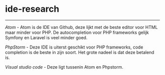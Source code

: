 # ide-research
___

*Atom* - Atom is de IDE van Github, deze lijkt met de beste editor voor HTML 
maar minder voor PHP. De autocompletion voor PHP frameworks gelijk
Symfony en Laravel is veel minder goed.

*PhpStorm* - Deze IDE is uiterst geschikt voor PHP frameworks, code completion 
is de beste in zijn soort. Het grote nadeel is dat deze betalend is.

*Visual studio code* - Deze ligt tussenin Atom en Phpstorm.

